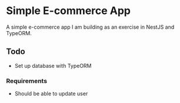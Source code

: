 # Simple E-commerce App

A simple e-commerce app I am building as an exercise in NestJS and TypeORM.

## Todo

- Set up database with TypeORM

### Requirements

- Should be able to update user
